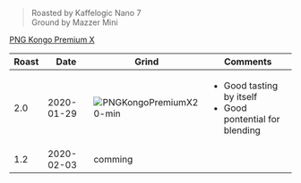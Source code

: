 > Roasted by Kaffelogic Nano 7<br>
> Ground by Mazzer Mini

[PNG Kongo Premium X](https://www.greenbeanhouse.co.nz/product/2078789)

| Roast | Date       | Grind | Comments |
|-------|------------|-------|----------
| 2.0   | 2020-01-29 | ![PNGKongoPremiumX2 0-min](https://user-images.githubusercontent.com/2862029/73634679-9a096f80-46c6-11ea-854d-4574ec86ccfe.jpeg) | <ul><li>Good tasting by itself</li><li>Good pontential for blending</li></ul>
| 1.2   | 2020-02-03 | comming | 
